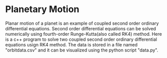 # Planetary Motion

Planar motion of a planet is an example of coupled second order ordinary differential equations. Second order differential equations can be solved numerically using fourth-order Runge-Kutta(also called RK4) method. Here is a c++ program to solve two coupled second order ordinary differential equations usign RK4 method.
The data is stored in a file named "orbitdata.csv" and it can be visualized using the python script "data.py".
